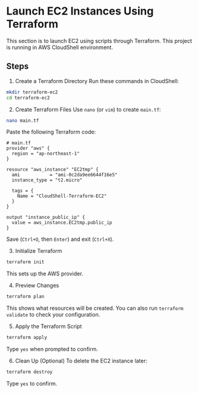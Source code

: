# Launch EC2 Instances Using Terraform 
This section is to launch EC2 using scripts through Terraform. This project is running in AWS CloudShell environment.

## Steps
1. Create a Terraform Directory
Run these commands in CloudShell:
```bash
mkdir terraform-ec2
cd terraform-ec2
```
2. Create Terraform Files
Use `nano` (or `vim`) to create `main.tf`:
```bash
nano main.tf
```
Paste the following Terraform code:
```hcl
# main.tf
provider "aws" {
  region = "ap-northeast-1"
}

resource "aws_instance" "EC2tmp" {
  ami           = "ami-0c2da9ee6644f16e5"
  instance_type = "t2.micro"
  
  tags = {
    Name = "CloudShell-Terraform-EC2"
  }
}

output "instance_public_ip" {
  value = aws_instance.EC2tmp.public_ip
}
```
Save (`Ctrl+O`, then `Enter`) and exit (`Ctrl+X`).

3. Initialize Terraform
```bash
terraform init
```
This sets up the AWS provider.

4. Preview Changes
```bash
terraform plan
```
This shows what resources will be created.
You can also run `terraform validate` to check your configuration.

5. Apply the Terraform Script
```bash
terraform apply
```
Type `yes` when prompted to confirm.

6. Clean Up (Optional)
To delete the EC2 instance later:
```bash
terraform destroy
```
Type `yes` to confirm.
